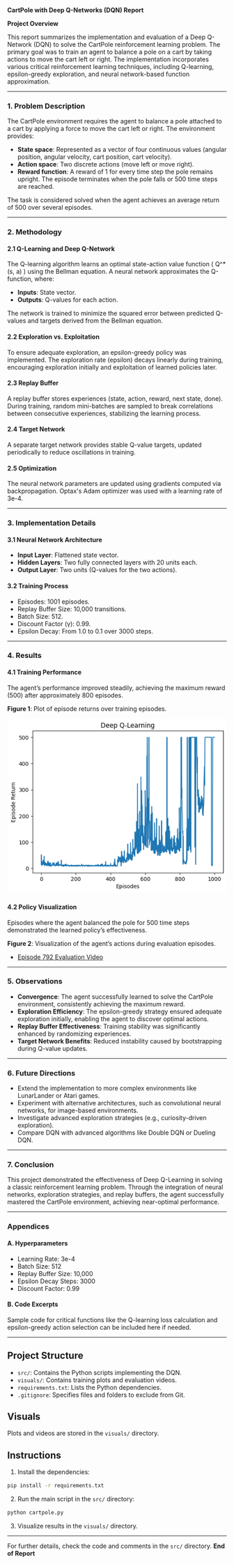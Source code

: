 **CartPole with Deep Q-Networks (DQN) Report**

**Project Overview**

This report summarizes the implementation and evaluation of a Deep Q-Network (DQN) to solve the CartPole reinforcement learning problem. The primary goal was to train an agent to balance a pole on a cart by taking actions to move the cart left or right.
 The implementation incorporates various critical reinforcement learning techniques, including Q-learning, epsilon-greedy exploration, and neural network-based function approximation.

---

### **1. Problem Description**

The CartPole environment requires the agent to balance a pole attached to a cart by applying a force to move the cart left or right. The environment provides:

- **State space**: Represented as a vector of four continuous values (angular position, angular velocity, cart position, cart velocity).
- **Action space**: Two discrete actions (move left or move right).
- **Reward function**: A reward of 1 for every time step the pole remains upright. The episode terminates when the pole falls or 500 time steps are reached.

The task is considered solved when the agent achieves an average return of 500 over several episodes.

---

### **2. Methodology**

#### **2.1 Q-Learning and Deep Q-Network**

The Q-learning algorithm learns an optimal state-action value function \( Q^*(s, a) \) using the Bellman equation. A neural network approximates the Q-function, where:

- **Inputs**: State vector.
- **Outputs**: Q-values for each action.

The network is trained to minimize the squared error between predicted Q-values and targets derived from the Bellman equation.

#### **2.2 Exploration vs. Exploitation**

To ensure adequate exploration, an epsilon-greedy policy was implemented. The exploration rate (epsilon) decays linearly during training, encouraging exploration initially and exploitation of learned policies later.

#### **2.3 Replay Buffer**

A replay buffer stores experiences (state, action, reward, next state, done). During training, random mini-batches are sampled to break correlations between consecutive experiences, stabilizing the learning process.

#### **2.4 Target Network**

A separate target network provides stable Q-value targets, updated periodically to reduce oscillations in training.

#### **2.5 Optimization**

The neural network parameters are updated using gradients computed via backpropagation. Optax's Adam optimizer was used with a learning rate of 3e-4.

---

### **3. Implementation Details**

#### **3.1 Neural Network Architecture**

- **Input Layer**: Flattened state vector.
- **Hidden Layers**: Two fully connected layers with 20 units each.
- **Output Layer**: Two units (Q-values for the two actions).

#### **3.2 Training Process**

- Episodes: 1001 episodes.
- Replay Buffer Size: 10,000 transitions.
- Batch Size: 512.
- Discount Factor (γ): 0.99.
- Epsilon Decay: From 1.0 to 0.1 over 3000 steps.

---

### **4. Results**

#### **4.1 Training Performance**

The agent’s performance improved steadily, achieving the maximum reward (500) after approximately 800 episodes.

**Figure 1**: Plot of episode returns over training episodes.

![Training Performance](/visuals/DQN_Train.png)

#### **4.2 Policy Visualization**

Episodes where the agent balanced the pole for 500 time steps demonstrated the learned policy’s effectiveness.

**Figure 2**: Visualization of the agent’s actions during evaluation episodes.

- [Episode 792 Evaluation Video](visuals/policy.mp4)

---

### **5. Observations**

- **Convergence**: The agent successfully learned to solve the CartPole environment, consistently achieving the maximum reward.
- **Exploration Efficiency**: The epsilon-greedy strategy ensured adequate exploration initially, enabling the agent to discover optimal actions.
- **Replay Buffer Effectiveness**: Training stability was significantly enhanced by randomizing experiences.
- **Target Network Benefits**: Reduced instability caused by bootstrapping during Q-value updates.

---

### **6. Future Directions**

- Extend the implementation to more complex environments like LunarLander or Atari games.
- Experiment with alternative architectures, such as convolutional neural networks, for image-based environments.
- Investigate advanced exploration strategies (e.g., curiosity-driven exploration).
- Compare DQN with advanced algorithms like Double DQN or Dueling DQN.

---

### **7. Conclusion**

This project demonstrated the effectiveness of Deep Q-Learning in solving a classic reinforcement learning problem. Through the integration of neural networks, exploration strategies, and replay buffers, the agent successfully mastered the CartPole environment, achieving near-optimal performance.

---

### **Appendices**

#### **A. Hyperparameters**
- Learning Rate: 3e-4
- Batch Size: 512
- Replay Buffer Size: 10,000
- Epsilon Decay Steps: 3000
- Discount Factor: 0.99

#### **B. Code Excerpts**

Sample code for critical functions like the Q-learning loss calculation and epsilon-greedy action selection can be included here if needed.

---



## Project Structure

- `src/`: Contains the Python scripts implementing the DQN.
- `visuals/`: Contains training plots and evaluation videos.
- `requirements.txt`: Lists the Python dependencies.
- `.gitignore`: Specifies files and folders to exclude from Git.

## Visuals

Plots and videos are stored in the `visuals/` directory.

## Instructions

1. Install the dependencies:

```bash
pip install -r requirements.txt
```

2. Run the main script in the `src/` directory:

```bash
python cartpole.py
```


3. Visualize results in the `visuals/` directory.

---

For further details, check the code and comments in the `src/` directory.
**End of Report**